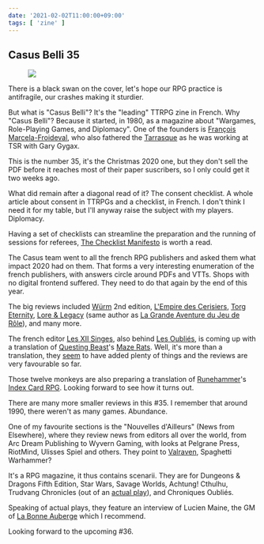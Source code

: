 ```yaml
---
date: '2021-02-02T11:00:00+09:00'
tags: [ 'zine' ]
---
```


## Casus Belli 35

<figure class="right">
<a href="images/20210202_cb35.jpg"><img src="images/20210202_cb35.jpg" loading="lazy" /></a>
<figcaption></figcaption>
</figure>

There is a black swan on the cover, let's hope our RPG practice is antifragile, our crashes making it sturdier.

But what is "Casus Belli"? It's the "leading" TTRPG zine in French. Why "Casus Belli"? Because it started, in 1980, as a magazine about "Wargames, Role-Playing Games, and Diplomacy". One of the founders is [François Marcela-Froideval](https://en.wikipedia.org/wiki/Fran%C3%A7ois_Marcela-Froideval), who also fathered the [Tarrasque](https://www.dndbeyond.com/monsters/tarrasque) as he was working at TSR with Gary Gygax.

This is the number 35, it's the Christmas 2020 one, but they don't sell the PDF before it reaches most of their paper suscribers, so I only could get it two weeks ago.

What did remain after a diagonal read of it? The consent checklist. A whole article about consent in TTRPGs and a checklist, in French. I don't think I need it for my table, but I'll anyway raise the subject with my players. Diplomacy.

Having a set of checklists can streamline the preparation and the running of sessions for referees, [The Checklist Manifesto](https://amzn.to/3oHWzgG) is worth a read.

The Casus team went to all the french RPG publishers and asked them what impact 2020 had on them. That forms a very interesting enumeration of the french publishers, with answers circle around PDFs and VTTs. Shops with no digital frontend suffered. They need to do that again by the end of this year.

The big reviews included [Würm](https://mephitjamesblog.wordpress.com/2017/12/12/review-of-wurm/) 2nd edition, [L'Empire des Cerisiers](https://www.drivethrurpg.com/product/292904/LEmpire-des-Cerisiers?affiliate_id=2746229), [Torg Eternity](https://www.kickstarter.com/projects/ulissesspiele/torg-eternity), [Lore &amp; Legacy](https://www.drivethrurpg.com/product/330040/Lore--Legacy--QuickStart-Guide-English-version?affiliate_id=2746229) (same author as [La Grande Aventure du Jeu de Rôle](20201122.html?s=cb35&t=La_Grande_Aventure)), and many more.

The french editor [Les XII Singes](http://les12singes.com/), also behind [Les Oubliés](20201230.html?s=cb35&t=Les_Oubli_s), is coming up with a translation of [Questing Beast](http://questingblog.com/)'s [Maze Rats](https://www.drivethrurpg.com/product/197158/Maze-Rats?affiliate_id=2746229). Well, it's more than a translation, they [seem](https://www.les12singes.com/maze-rats/276-maze-rats.html) to have added plenty of things and the reviews are very favourable so far.

Those twelve monkeys are also preparing a translation of [Runehammer](https://www.patreon.com/RUNEHAMMER)'s [Index Card RPG](https://www.icrpg.com/). Looking forward to see how it turns out.

There are many more smaller reviews in this #35. I remember that around 1990, there weren't as many games. Abundance.

One of my favourite sections is the "Nouvelles d'Ailleurs" (News from Elsewhere), where they review news from editors all over the world, from Arc Dream Publishing to Wyvern Gaming, with looks at Pelgrane Press, RiotMind, Ulisses Spiel and others. They point to [Valraven](https://www.drivethrurpg.com/product/341342/Valraven-Le-Cronache-del-Sangue-e-del-Ferro?affiliate_id=2746229), Spaghetti Warhammer?

It's a RPG magazine, it thus contains scenarii. They are for Dungeons &amp; Dragons Fifth Edition, Star Wars, Savage Worlds, Achtung! Cthulhu, Trudvang Chronicles (out of an [actual play](https://www.youtube.com/watch?v=8mb44iEyy6g)), and Chroniques Oubliés.

Speaking of actual plays, they feature an interview of Lucien Maine, the GM of [La Bonne Auberge](https://www.youtube.com/watch?v=mPHXKH1O1KY) which I recommend.

Looking forward to the upcoming #36.


